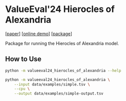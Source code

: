 # ValueEval'24 Hierocles of Alexandria

[[paper](https://touche.webis.de/publications.html#legkas_2024)]
[[online demo](https://valueeval24.web.webis.de/)]
[[package](https://pypi.org/project/valueeval24-hierocles-of-alexandria)]

Package for running the Hierocles of Alexandria model.

## How to Use

```bash
python -m valueeval24_hierocles_of_alexandria --help

python -m valueeval24_hierocles_of_alexandria \
    --input data/examples/simple.tsv \
    --cpu \
    --output data/examples/simple-output.tsv
```
